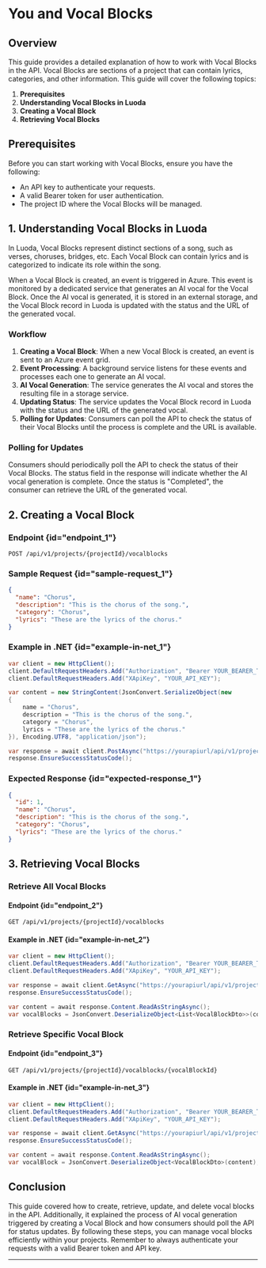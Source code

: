 # You and Vocal Blocks

## Overview

This guide provides a detailed explanation of how to work with Vocal Blocks in the API. Vocal Blocks are sections of a project that can contain lyrics, categories, and other information. This guide will cover the following topics:

1. **Prerequisites**
2. **Understanding Vocal Blocks in Luoda**
3. **Creating a Vocal Block**
4. **Retrieving Vocal Blocks**

## Prerequisites

Before you can start working with Vocal Blocks, ensure you have the following:

- An API key to authenticate your requests.
- A valid Bearer token for user authentication.
- The project ID where the Vocal Blocks will be managed.

## 1. Understanding Vocal Blocks in Luoda

In Luoda, Vocal Blocks represent distinct sections of a song, such as verses, choruses, bridges, etc. Each Vocal Block can contain lyrics and is categorized to indicate its role within the song.

When a Vocal Block is created, an event is triggered in Azure. This event is monitored by a dedicated service that generates an AI vocal for the Vocal Block. Once the AI vocal is generated, it is stored in an external storage, and the Vocal Block record in Luoda is updated with the status and the URL of the generated vocal.

### Workflow

1. **Creating a Vocal Block**: When a new Vocal Block is created, an event is sent to an Azure event grid.
2. **Event Processing**: A background service listens for these events and processes each one to generate an AI vocal.
3. **AI Vocal Generation**: The service generates the AI vocal and stores the resulting file in a storage service.
4. **Updating Status**: The service updates the Vocal Block record in Luoda with the status and the URL of the generated vocal.
5. **Polling for Updates**: Consumers can poll the API to check the status of their Vocal Blocks until the process is complete and the URL is available.

### Polling for Updates

Consumers should periodically poll the API to check the status of their Vocal Blocks. The status field in the response will indicate whether the AI vocal generation is complete. Once the status is "Completed", the consumer can retrieve the URL of the generated vocal.

## 2. Creating a Vocal Block

### Endpoint {id="endpoint_1"}

```
POST /api/v1/projects/{projectId}/vocalblocks
```

### Sample Request {id="sample-request_1"}

```json
{
  "name": "Chorus",
  "description": "This is the chorus of the song.",
  "category": "Chorus",
  "lyrics": "These are the lyrics of the chorus."
}
```

### Example in .NET {id="example-in-net_1"}

```C#
var client = new HttpClient();
client.DefaultRequestHeaders.Add("Authorization", "Bearer YOUR_BEARER_TOKEN");
client.DefaultRequestHeaders.Add("XApiKey", "YOUR_API_KEY");

var content = new StringContent(JsonConvert.SerializeObject(new
{
    name = "Chorus",
    description = "This is the chorus of the song.",
    category = "Chorus",
    lyrics = "These are the lyrics of the chorus."
}), Encoding.UTF8, "application/json");

var response = await client.PostAsync("https://yourapiurl/api/v1/projects/1/vocalblocks", content);
response.EnsureSuccessStatusCode();
```

### Expected Response {id="expected-response_1"}

```json
{
  "id": 1,
  "name": "Chorus",
  "description": "This is the chorus of the song.",
  "category": "Chorus",
  "lyrics": "These are the lyrics of the chorus."
}
```

## 3. Retrieving Vocal Blocks

### Retrieve All Vocal Blocks

#### Endpoint {id="endpoint_2"}

```
GET /api/v1/projects/{projectId}/vocalblocks
```

#### Example in .NET {id="example-in-net_2"}

```C#
var client = new HttpClient();
client.DefaultRequestHeaders.Add("Authorization", "Bearer YOUR_BEARER_TOKEN");
client.DefaultRequestHeaders.Add("XApiKey", "YOUR_API_KEY");

var response = await client.GetAsync("https://yourapiurl/api/v1/projects/1/vocalblocks");
response.EnsureSuccessStatusCode();

var content = await response.Content.ReadAsStringAsync();
var vocalBlocks = JsonConvert.DeserializeObject<List<VocalBlockDto>>(content);
```

### Retrieve Specific Vocal Block

#### Endpoint {id="endpoint_3"}

```
GET /api/v1/projects/{projectId}/vocalblocks/{vocalBlockId}
```

#### Example in .NET {id="example-in-net_3"}

```C#
var client = new HttpClient();
client.DefaultRequestHeaders.Add("Authorization", "Bearer YOUR_BEARER_TOKEN");
client.DefaultRequestHeaders.Add("XApiKey", "YOUR_API_KEY");

var response = await client.GetAsync("https://yourapiurl/api/v1/projects/1/vocalblocks/1");
response.EnsureSuccessStatusCode();

var content = await response.Content.ReadAsStringAsync();
var vocalBlock = JsonConvert.DeserializeObject<VocalBlockDto>(content);
```

## Conclusion

This guide covered how to create, retrieve, update, and delete vocal blocks in the API. Additionally, it explained the process of AI vocal generation triggered by creating a Vocal Block and how consumers should poll the API for status updates. By following these steps, you can manage vocal blocks efficiently within your projects. Remember to always authenticate your requests with a valid Bearer token and API key.

---